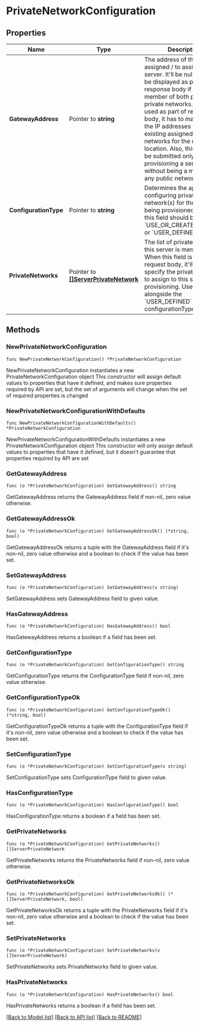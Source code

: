 # PrivateNetworkConfiguration

## Properties

Name | Type | Description | Notes
------------ | ------------- | ------------- | -------------
**GatewayAddress** | Pointer to **string** | The address of the gateway assigned / to assign to the server. It&#39;ll be null and won&#39;t be displayed as part of response body if server is a member of both public and private networks. When used as part of request body, it has to match one of the IP addresses used in the existing assigned private networks for the relevant location. Also, this field can be submitted only when provisioning a server without being a member of any public network. | [optional] 
**ConfigurationType** | Pointer to **string** | Determines the approach for configuring private network(s) for the server being provisioned. Currently this field should be set to &#x60;USE_OR_CREATE_DEFAULT&#x60; or &#x60;USER_DEFINED&#x60;. | [optional] [default to "USE_OR_CREATE_DEFAULT"]
**PrivateNetworks** | Pointer to [**[]ServerPrivateNetwork**](ServerPrivateNetwork.md) | The list of private networks this server is member of. When this field is part of request body, it&#39;ll be used to specify the private networks to assign to this server upon provisioning. Used alongside the &#x60;USER_DEFINED&#x60; configurationType. | [optional] 

## Methods

### NewPrivateNetworkConfiguration

`func NewPrivateNetworkConfiguration() *PrivateNetworkConfiguration`

NewPrivateNetworkConfiguration instantiates a new PrivateNetworkConfiguration object
This constructor will assign default values to properties that have it defined,
and makes sure properties required by API are set, but the set of arguments
will change when the set of required properties is changed

### NewPrivateNetworkConfigurationWithDefaults

`func NewPrivateNetworkConfigurationWithDefaults() *PrivateNetworkConfiguration`

NewPrivateNetworkConfigurationWithDefaults instantiates a new PrivateNetworkConfiguration object
This constructor will only assign default values to properties that have it defined,
but it doesn't guarantee that properties required by API are set

### GetGatewayAddress

`func (o *PrivateNetworkConfiguration) GetGatewayAddress() string`

GetGatewayAddress returns the GatewayAddress field if non-nil, zero value otherwise.

### GetGatewayAddressOk

`func (o *PrivateNetworkConfiguration) GetGatewayAddressOk() (*string, bool)`

GetGatewayAddressOk returns a tuple with the GatewayAddress field if it's non-nil, zero value otherwise
and a boolean to check if the value has been set.

### SetGatewayAddress

`func (o *PrivateNetworkConfiguration) SetGatewayAddress(v string)`

SetGatewayAddress sets GatewayAddress field to given value.

### HasGatewayAddress

`func (o *PrivateNetworkConfiguration) HasGatewayAddress() bool`

HasGatewayAddress returns a boolean if a field has been set.

### GetConfigurationType

`func (o *PrivateNetworkConfiguration) GetConfigurationType() string`

GetConfigurationType returns the ConfigurationType field if non-nil, zero value otherwise.

### GetConfigurationTypeOk

`func (o *PrivateNetworkConfiguration) GetConfigurationTypeOk() (*string, bool)`

GetConfigurationTypeOk returns a tuple with the ConfigurationType field if it's non-nil, zero value otherwise
and a boolean to check if the value has been set.

### SetConfigurationType

`func (o *PrivateNetworkConfiguration) SetConfigurationType(v string)`

SetConfigurationType sets ConfigurationType field to given value.

### HasConfigurationType

`func (o *PrivateNetworkConfiguration) HasConfigurationType() bool`

HasConfigurationType returns a boolean if a field has been set.

### GetPrivateNetworks

`func (o *PrivateNetworkConfiguration) GetPrivateNetworks() []ServerPrivateNetwork`

GetPrivateNetworks returns the PrivateNetworks field if non-nil, zero value otherwise.

### GetPrivateNetworksOk

`func (o *PrivateNetworkConfiguration) GetPrivateNetworksOk() (*[]ServerPrivateNetwork, bool)`

GetPrivateNetworksOk returns a tuple with the PrivateNetworks field if it's non-nil, zero value otherwise
and a boolean to check if the value has been set.

### SetPrivateNetworks

`func (o *PrivateNetworkConfiguration) SetPrivateNetworks(v []ServerPrivateNetwork)`

SetPrivateNetworks sets PrivateNetworks field to given value.

### HasPrivateNetworks

`func (o *PrivateNetworkConfiguration) HasPrivateNetworks() bool`

HasPrivateNetworks returns a boolean if a field has been set.


[[Back to Model list]](../README.md#documentation-for-models) [[Back to API list]](../README.md#documentation-for-api-endpoints) [[Back to README]](../README.md)


